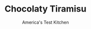 ---
layout: ../../layouts/MarkdownPostLayout.astro
title: Chocolaty Tiramisu
author: America's Test Kitchen
pubDate: 2023-03-15
description: "This classic dessert showcases Italian ingenuity at its most delicious."
image_url: https://res.cloudinary.com/hksqkdlah/image/upload/ar_1:1,c_fill,dpr_2.0,f_auto,fl_lossy.progressive.strip_profile,g_faces:auto,q_auto:low,w_344/SFS_ChocolatyTiramisu_15_dahias
tags: ["Desserts or Baked Goods","Italian","Eggs","Chocolate"]
calories: 3811
protein: 9
carbohydrates: 40
fats: 30
fiber: 1
ingredients: ["1 cup strong brewed, coffee, hot","¼ cup, instant espresso powder","¼ cup, dark rum","½ teaspoon, table salt, divided","3 , large eggs, separated","½ cup (3½ ounces), sugar","2 teaspoons, grated orange zest (optional)","1 pound (2 cups), mascarpone cheese, chilled","⅓ cup (2 ounces), bittersweet chocolate chips","⅓ cup, heavy cream","24 dried, ladyfingers (savoiardi), divided","4 teaspoons, unsweetened cocoa powder"]
serves: 8
time: "40 minutes, plus 6 hours chilling"
instructions: ["Whisk coffee, espresso powder, rum, and ¼ teaspoon salt in pie plate until espresso powder dissolves; set aside.","Using stand mixer fitted with whisk attachment, whip egg whites on medium-low speed until foamy, about 1 minute. Increase speed to high and whip until stiff peaks form, 1 to 3 minutes. Transfer whites to bowl.","In now-empty mixer bowl, whip egg yolks; sugar; orange zest, if using; and remaining ¼ teaspoon salt on low speed until combined, about 30 seconds. Increase speed to medium-high and whip until tripled in volume and ribbons form on top of mixture when dribbled from whisk, 3 to 5 minutes.","Add mascarpone to yolk mixture and whip on medium speed until no lumps remain, about 30 seconds, scraping down bowl as necessary. Scrape down bowl and stir by hand to ensure mixture is uniform.","Whisk one-third of whites into mascarpone mixture to lighten it. Using rubber spatula, gently fold in remaining whites until no white streaks remain. Set aside mascarpone mixture.","Combine chocolate chips and cream in 1-cup liquid measuring cup and microwave until melted and smooth, 30 to 60 seconds, stirring halfway through microwaving. Set aside.","Working with 1 ladyfinger at a time, drop 12 ladyfingers into coffee mixture; roll quickly to coat (about 3 seconds); remove; and arrange in single layer in 8-inch square baking dish, breaking ladyfingers as needed to cover bottom of dish.","Using offset spatula, spread half of mascarpone mixture (about 2 cups) on top of ladyfingers in even layer. Slowly drizzle chocolate ganache evenly over mascarpone mixture and spread into even layer using offset spatula. Repeat dipping and layering with remaining 12 ladyfingers, remaining coffee mixture, and remaining mascarpone mixture.","Using fine-mesh strainer, dust cocoa evenly over tiramisu. Cover loosely with plastic wrap (taking care not to press plastic onto surface) and refrigerate for at least 6 hours or up to 24 hours. Serve chilled."]
nutrition: ["212 mg Potassium, K","178 mg Phosphorus, P","93 mg Calcium, Ca","2 mg Iron, Fe","31 mg Magnesium, Mg","426 mg Sodium, Na","1 mg Zinc, Zn","30 g Total lipid (fat)","1 mg Niacin","8 g Fatty acids, total monounsaturated","1 g Fatty acids, total polyunsaturated","218 mg Cholesterol","16 g Fatty acids, total saturated","1 g Fiber, total dietary","13 µg Folic acid","29 µg Folate, food","18 g Sugars, total","2 µg Vitamin K (phylloquinone)","99 g Water","40 g Carbohydrate, by difference","52 µg Folate, DFE","9 g Protein","333 µg Vitamin A, RAE","476 kcal Energy","16 g Sugars, added","3811 calories"]
notes: "You can use pasteurized eggs here, but you may need to increase the whipping time in step 2 in order to get stiff peaks. Be sure to use the crisp, firm ladyfingers found in the supermarket cookie or international aisle, not the fresh, cake-like ladyfingers found in the bakery department. Twenty-four ladyfingers will weigh about 7 ounces. Do not use Whole Foods brand mascarpone for this tiramisu; the filling will be soupy. For a version without alcohol, you can substitute more coffee for the rum. Orange zest adds a pleasant floral brightness to this tiramisu; if you prefer a more traditional rendition, you can omit it. We call for an 8-inch square baking dish, but this tiramisu can also be made in eight 12-ounce serving glasses."
---